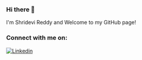 ### Hi there 👋
I'm Shridevi Reddy and Welcome to my GitHub page!

<!--### Blogs:
[![Blog](https://img.shields.io/badge/medium-%2312100E.svg?&style=for-the-badge&logo=medium&logoColor=white)](https://medium.com/@sreddy13)-->


### Connect with me on:
[![Linkedin](https://img.shields.io/badge/linkedin-%230077B5.svg?&style=for-the-badge&logo=linkedin&logoColor=white)](https://www.linkedin.com/in/shridevireddy/)


<!--
**ShrideviReddy/ShrideviReddy** is a ✨ _special_ ✨ repository because its `README.md` (this file) appears on your GitHub profile.

Here are some ideas to get you started:

- 🔭 I’m currently working on article based on semantic segmentation  
- 🌱 I’m currently learning Natural Language processing and 3D computer vision
- 👯 I’m looking to collaborate on ...
- 🤔 I’m looking for help with ...
- 💬 Ask me about ...
- 📫 How to reach me: Click Linkedin icon given below
- 😄 Pronouns: ...
- ⚡ Fun fact: ...
-->
